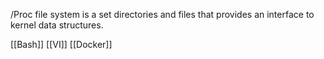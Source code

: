 /Proc file system is a set directories and files that provides an interface to kernel data structures.


[[Bash]]
[[VI]]
[[Docker]]
